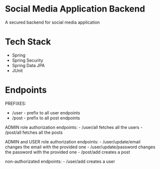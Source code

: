 # Social Media Application Backend
A secured backend for social media application

# Tech Stack
  - Spring
  - Spring Security
  - Spring Data JPA
  - JUnit
# Endpoints

  PREFIXES: 
  - /user - prefix to all user endpoints
  - /post - prefix to all post endpoints

  ADMIN role authorization endpoints:
    - /user/all fetches all the users
    - /post/all fetches all the posts
    
  ADMIN and USER role authorization endpoints:
    - /user/update/email changes the email with the provided one
    - /user/update/password changes the password with the provided one
    - /post/add creates a post
    
  non-authorizated endpoints:
    - /user/add creates a user 
  
  
  
  
